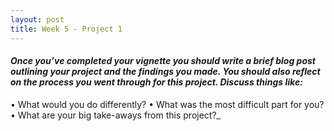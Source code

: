 ```yaml
---
layout: post
title: Week 5 - Project 1
---
```


#### _Once you’ve completed your vignette you should write a brief blog post outlining your project and the findings you made. You should also reflect on the process you went through for this project. Discuss things like:_
• What would you do differently?
• What was the most difficult part for you?
• What are your big take-aways from this project?_

<response here>

